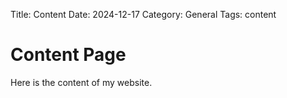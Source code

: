 Title: Content
Date: 2024-12-17
Category: General
Tags: content

# Content Page

Here is the content of my website.

